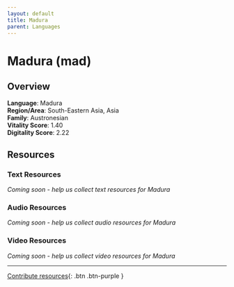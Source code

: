 ```yaml
---
layout: default
title: Madura
parent: Languages
---
```


# Madura (mad)

## Overview

**Language**: Madura  
**Region/Area**: South-Eastern Asia, Asia  
**Family**: Austronesian  
**Vitality Score**: 1.40  
**Digitality Score**: 2.22  

## Resources

### Text Resources
*Coming soon - help us collect text resources for Madura*

### Audio Resources
*Coming soon - help us collect audio resources for Madura*

### Video Resources
*Coming soon - help us collect video resources for Madura*

---

[Contribute resources](https://fairtrain.github.io/){: .btn .btn-purple }
